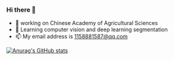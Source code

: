 ### Hi there 👋

<!--
**GISGIT/GISGIT** is a ✨ _special_ ✨ repository because its `README.md` (this file) appears on your GitHub profile.
-->

- 🔭 working on Chinese Academy of Agricultural Sciences
- 🌱 Learning computer vision and deep learning segmentation
- 📫 My email address is 1158881587@qq.com

[![Anurag's GitHub stats](https://github-readme-stats.vercel.app/api?username=GISGIT&show_icons=true&theme=chartreuse-dark)](https://github.com/anuraghazra/github-readme-stats)
